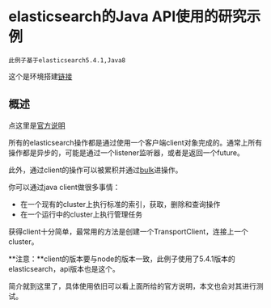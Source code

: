 # elasticsearch的Java API使用的研究示例
	此例子基于elasticsearch5.4.1,Java8
这个是环境搭建[链接](https://www.elastic.co/cn/downloads/elasticsearch)

## 概述

点这里是[官方说明](https://www.elastic.co/guide/en/elasticsearch/client/java-api/current/java-api.html)

所有的elasticsearch操作都是通过使用一个客户端client对象完成的。通常上所有操作都是异步的，可能是通过一个listener监听器，或者是返回一个future。

此外，通过client的操作可以被累积并通过[bulk](https://www.elastic.co/guide/en/elasticsearch/client/java-api/current/java-docs-bulk.html)进操作。

你可以通过java client做很多事情：
* 在一个现有的cluster上执行标准的索引，获取，删除和查询操作
* 在一个运行中的cluster上执行管理任务

获得client十分简单，最常用的方法是创建一个TransportClient，连接上一个cluster。

**注意：**client的版本要与node的版本一致，此例子使用了5.4.1版本的elasticsearch，api版本也是这个。

简介就到这里了，具体使用依旧可以看上面所给的官方说明，本文也会对其进行测试。